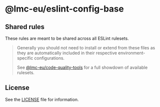 # @lmc-eu/eslint-config-base

## Shared rules

These rules are meant to be shared across all ESLint rulesets.

> Generally you should not need to install or extend from these files as they are automatically included in their respective environment-specific configurations.
>
> See [@lmc-eu/code-quality-tools][cqt-home] for a full showdown of available rulesets.

## License

See the [LICENSE](LICENSE) file for information.

[cqt-home]: https://github.com/lmc-eu/code-quality-tools

